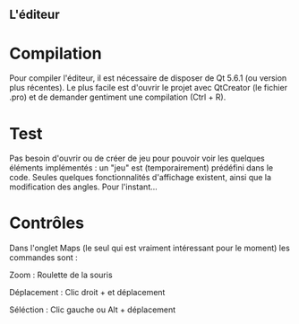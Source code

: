 ## L'éditeur

# Compilation

Pour compiler l'éditeur, il est nécessaire de disposer de Qt 5.6.1
(ou version plus récentes). Le plus facile est d'ouvrir le projet avec QtCreator
(le fichier .pro) et de demander gentiment une compilation (Ctrl + R).

# Test

Pas besoin d'ouvrir ou de créer de jeu pour pouvoir voir les quelques
éléments implémentés : un "jeu" est (temporairement) prédéfini dans le code.
Seules quelques fonctionnalités d'affichage existent, ainsi que la modification 
des angles. Pour l'instant...

# Contrôles

Dans l'onglet Maps (le seul qui est vraiment intéressant pour le moment)
les commandes sont :

Zoom : Roulette de la souris

Déplacement : Clic droit + et déplacement

Séléction : Clic gauche ou Alt + déplacement

